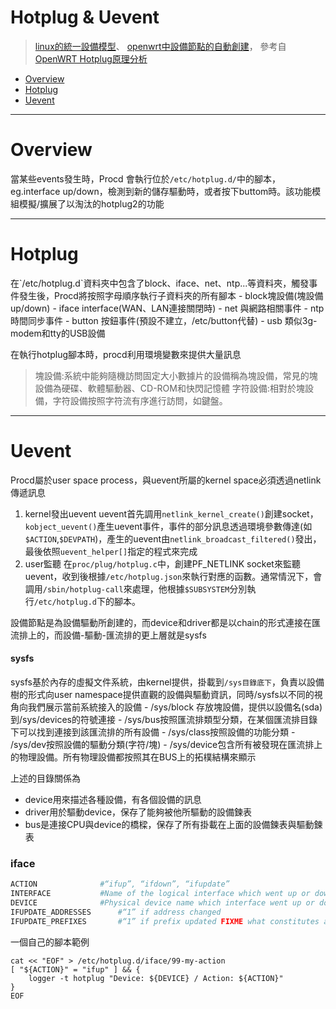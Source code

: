 # Hotplug & Uevent

> [linux的統一設備模型](https://www.binss.me/blog/sysfs-udev-and-Linux-Unified-Device-Model/)、
> [openwrt中設備節點的自動創建](https://blog.csdn.net/agave7/article/details/96181789)，
> 參考自[OpenWRT Hotplug原理分析](https://github.com/wywincl/hotplug)

+ [Overview](#overview)
+ [Hotplug](#hotplug)
+ [Uevent](#uevent)

--------

<h1 id="overview">Overview</h1>

當某些events發生時，Procd 會執行位於`/etc/hotplug.d/`中的腳本，eg.interface up/down，檢測到新的儲存驅動時，或者按下buttom時。該功能模組模擬/擴展了以淘汰的hotplug2的功能

-------

<h1 id="hotplug">Hotplug</h1>
在`/etc/hotplug.d`資料夾中包含了block、iface、net、ntp...等資料夾，觸發事件發生後，Procd將按照字母順序執行子資料夾的所有腳本
	- block塊設備(塊設備 up/down)
	- iface interface(WAN、LAN連接關閉時)
	- net 與網路相關事件
	- ntp 時間同步事件
	- button 按鈕事件(預設不建立，/etc/button代替)
	- usb 類似3g-modem和tty的USB設備

在執行hotplug腳本時，procd利用環境變數來提供大量訊息

>塊設備:系統中能夠隨機訪問固定大小數據片的設備稱為塊設備，常見的塊設備為硬碟、軟體驅動器、CD-ROM和快閃記憶體
>字符設備:相對於塊設備，字符設備按照字符流有序進行訪問，如鍵盤。

---

<h1 id="uevent">Uevent</h1>

Procd屬於user space process，與uevent所屬的kernel space必須透過netlink傳遞訊息
1. kernel發出uevent
	uevent首先調用`netlink_kernel_create()`創建socket，`kobject_uevent()`產生uevent事件，事件的部分訊息透過環境參數傳達(如`$ACTION`,`$DEVPATH`)，產生的uevent由`netlink_broadcast_filtered()`發出，最後依照`uevent_helper[]`指定的程式來完成
2. user監聽
	在`proc/plug/hotplug.c`中，創建PF_NETLINK socket來監聽uevent，收到後根據`/etc/hotplug.json`來執行對應的函數。通常情況下，會調用`/sbin/hotplug-call`來處理，他根據`$SUBSYSTEM`分別執行`/etc/hotplug.d`下的腳本。

設備節點是為設備驅動所創建的，而device和driver都是以chain的形式連接在匯流排上的，而設備-驅動-匯流排的更上層就是sysfs

#### sysfs

sysfs基於內存的虛擬文件系統，由kernel提供，掛載到`/sys目錄底下`，負責以設備樹的形式向user namespace提供直觀的設備與驅動資訊，同時/sysfs以不同的視角向我們展示當前系統接入的設備
	- /sys/block 存放塊設備，提供以設備名(sda)到/sys/devices的符號連接
	- /sys/bus按照匯流排類型分類，在某個匯流排目錄下可以找到連接到該匯流排的所有設備
	- /sys/class按照設備的功能分類
	- /sys/dev按照設備的驅動分類(字符/塊)
	- /sys/device包含所有被發現在匯流排上的物理設備。所有物理設備都按照其在BUS上的拓樸結構來顯示

上述的目錄關係為
- device用來描述各種設備，有各個設備的訊息
- driver用於驅動device，保存了能夠被他所驅動的設備鍊表
- bus是連接CPU與device的橋樑，保存了所有掛載在上面的設備鍊表與驅動鍊表

### iface
```bash
ACTION				#“ifup”, “ifdown”, “ifupdate”
INTERFACE			#Name of the logical interface which went up or down (e.g. “wan” or “ppp0”)
DEVICE				#Physical device name which interface went up or down (e.g. “eth0.1” or “br-lan”)
IFUPDATE_ADDRESSES		#“1” if address changed
IFUPDATE_PREFIXES		#“1” if prefix updated FIXME what constitutes an update?
```
一個自己的腳本範例
```shell
cat << "EOF" > /etc/hotplug.d/iface/99-my-action
[ "${ACTION}" = "ifup" ] && {
    logger -t hotplug "Device: ${DEVICE} / Action: ${ACTION}"
} 
EOF
```





